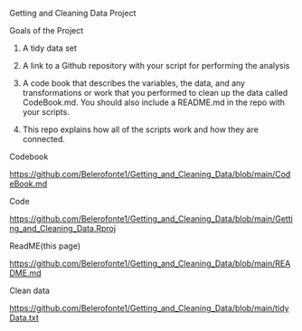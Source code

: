 Getting and Cleaning Data Project

 Goals of the Project

1. A tidy data set

2. A link to a Github repository with your script for performing the analysis

3. A code book that describes the variables, the data, and any transformations or work that you performed to clean up the data called CodeBook.md. You should also include a README.md in the repo with your scripts. 

4. This repo explains how all of the scripts work and how they are connected.

Codebook

https://github.com/Belerofonte1/Getting_and_Cleaning_Data/blob/main/CodeBook.md

Code

https://github.com/Belerofonte1/Getting_and_Cleaning_Data/blob/main/Getting_and_Cleaning_Data.Rproj

ReadME(this page)

https://github.com/Belerofonte1/Getting_and_Cleaning_Data/blob/main/README.md

Clean data

https://github.com/Belerofonte1/Getting_and_Cleaning_Data/blob/main/tidyData.txt
